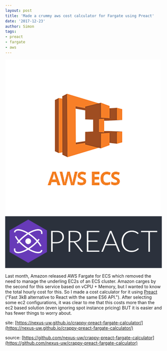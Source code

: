 ```yaml
---
layout: post
title: 'Made a crummy aws cost calculator for Fargate using Preact'
date: '2017-12-23'
author: Simon
tags:
- preact
- fargate
- aws
---
```


![](/assets/ecs.png)![](/assets/preact.png)

Last month, Amazon released AWS Fargate for ECS which removed the need to manage the underling EC2s of an ECS cluster. Amazon carges by the second for this service based on vCPU + Memory, but I wanted to know the total hourly cost for this. So I made a cost calculator for it using [Preact](https://preactjs.com/) ("Fast 3kB alternative to React with the same ES6 API."). After selecting some ec2 configurations, it was clear to me that this costs more than the ec2 based solution (even ignoring spot instance pricing) BUT it is easier and has fewer things to worry about.

site: [https://nexus-uw.github.io/crappy-preact-fargate-calculator/](https://nexus-uw.github.io/crappy-preact-fargate-calculator/)

source: [https://github.com/nexus-uw/crappy-preact-fargate-calculator](https://github.com/nexus-uw/crappy-preact-fargate-calculator)
